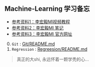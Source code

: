 ## Machine-Learning 学习备忘

* [参考资料1：李宏毅Ml视频教程](https://www.bilibili.com/video/BV1JE411g7XF?p=2)
* [参考资料2：李宏毅Ml 笔记](https://github.com/Sakura-gh/ML-notes)
* [参考资料3：李宏毅Ml 官方网址](http://speech.ee.ntu.edu.tw/~tlkagk/courses_ML20.html)


0. `Git` : 
    [Git/README.md](Git/README.md)
1. `Regression` : 
    [Regreesion/README.md](Regreesion/README.md)



 > 真正的大shi, 永远怀着一颗学秃的心...